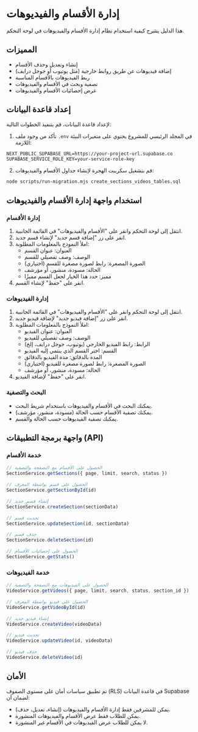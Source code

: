 # إدارة الأقسام والفيديوهات

هذا الدليل يشرح كيفية استخدام نظام إدارة الأقسام والفيديوهات في لوحة التحكم.

## المميزات

- إنشاء وتعديل وحذف الأقسام
- إضافة فيديوهات عن طريق روابط خارجية (مثل يوتيوب أو جوجل درايف)
- ربط الفيديوهات بالأقسام المناسبة
- تصفية وبحث في الأقسام والفيديوهات
- عرض إحصائيات الأقسام والفيديوهات

## إعداد قاعدة البيانات

لإعداد قاعدة البيانات، قم بتنفيذ الخطوات التالية:

1. تأكد من وجود ملف `.env` في المجلد الرئيسي للمشروع يحتوي على متغيرات البيئة اللازمة:

```
NEXT_PUBLIC_SUPABASE_URL=https://your-project-url.supabase.co
SUPABASE_SERVICE_ROLE_KEY=your-service-role-key
```

2. قم بتشغيل سكريبت الهجرة لإنشاء جداول الأقسام والفيديوهات:

```bash
node scripts/run-migration.mjs create_sections_videos_tables.sql
```

## استخدام واجهة إدارة الأقسام والفيديوهات

### إدارة الأقسام

1. انتقل إلى لوحة التحكم وانقر على "الأقسام والفيديوهات" في القائمة الجانبية.
2. انقر على زر "إضافة قسم جديد" لإنشاء قسم جديد.
3. املأ النموذج بالمعلومات المطلوبة:
   - العنوان: عنوان القسم
   - الوصف: وصف تفصيلي للقسم
   - الصورة المصغرة: رابط لصورة مصغرة للقسم (اختياري)
   - الحالة: مسودة، منشور، أو مؤرشف
   - مميز: حدد هذا الخيار لجعل القسم مميزًا
4. انقر على "حفظ" لإنشاء القسم.

### إدارة الفيديوهات

1. انتقل إلى لوحة التحكم وانقر على "الأقسام والفيديوهات" في القائمة الجانبية.
2. انقر على زر "إضافة فيديو جديد" لإضافة فيديو جديد.
3. املأ النموذج بالمعلومات المطلوبة:
   - العنوان: عنوان الفيديو
   - الوصف: وصف تفصيلي للفيديو
   - الرابط: رابط الفيديو الخارجي (يوتيوب، جوجل درايف، إلخ)
   - القسم: اختر القسم الذي ينتمي إليه الفيديو
   - المدة بالدقائق: مدة الفيديو بالدقائق
   - الصورة المصغرة: رابط لصورة مصغرة للفيديو (اختياري)
   - الحالة: مسودة، منشور، أو مؤرشف
4. انقر على "حفظ" لإضافة الفيديو.

### البحث والتصفية

- يمكنك البحث في الأقسام والفيديوهات باستخدام شريط البحث.
- يمكنك تصفية الأقسام حسب الحالة (مسودة، منشور، مؤرشف).
- يمكنك تصفية الفيديوهات حسب الحالة والقسم.

## واجهة برمجة التطبيقات (API)

### خدمة الأقسام

```typescript
// الحصول على الأقسام مع التصفحة والتصفية
SectionService.getSections({ page, limit, search, status })

// الحصول على قسم بواسطة المعرف
SectionService.getSectionById(id)

// إنشاء قسم جديد
SectionService.createSection(sectionData)

// تحديث قسم
SectionService.updateSection(id, sectionData)

// حذف قسم
SectionService.deleteSection(id)

// الحصول على إحصائيات الأقسام
SectionService.getStats()
```

### خدمة الفيديوهات

```typescript
// الحصول على الفيديوهات مع التصفحة والتصفية
VideoService.getVideos({ page, limit, search, status, section_id })

// الحصول على فيديو بواسطة المعرف
VideoService.getVideoById(id)

// إنشاء فيديو جديد
VideoService.createVideo(videoData)

// تحديث فيديو
VideoService.updateVideo(id, videoData)

// حذف فيديو
VideoService.deleteVideo(id)
```

## الأمان

تم تطبيق سياسات أمان على مستوى الصفوف (RLS) في قاعدة البيانات Supabase لضمان أن:

- يمكن للمشرفين فقط إدارة الأقسام والفيديوهات (إنشاء، تعديل، حذف).
- يمكن للطلاب فقط عرض الأقسام والفيديوهات المنشورة.
- لا يمكن للطلاب عرض الفيديوهات في الأقسام غير المنشورة.
